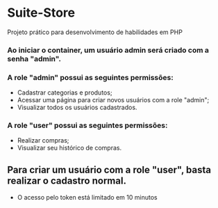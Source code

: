 # Suite-Store
Projeto prático para desenvolvimento de habilidades em PHP

### Ao iniciar o container, um usuário admin será criado com a senha "admin".

### A role "admin" possui as seguintes permissões:
- Cadastrar categorias e produtos;
- Acessar uma página para criar novos usuários com a role "admin";
- Visualizar todos os usuários cadastrados.
  
### A role "user" possui as seguintes permissões:
- Realizar compras;
- Visualizar seu histórico de compras.
  
## Para criar um usuário com a role "user", basta realizar o cadastro normal.

- O acesso pelo token está limitado em 10 minutos
